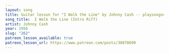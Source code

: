 ```yaml
---
layout: song
title: Guitar lesson for "I Walk the Line" by Johnny Cash -- playsongnotes.com
song_title:  I Walk the Line (Intro Riff)
artist: Johnny Cash
year: 1956
slug: "262"
patreon_lesson_available: true
patreon_lesson_url: https://www.patreon.com/posts/30878699
---
```

